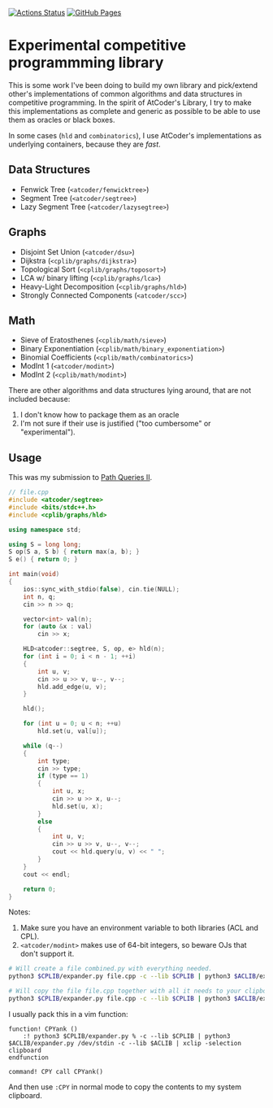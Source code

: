 [![Actions Status](https://github.com/dgcnz/cp-library/workflows/verify/badge.svg)](https://github.com/dgcnz/cp-library/actions) 
[![GitHub Pages](https://img.shields.io/static/v1?label=GitHub+Pages&message=+&color=brightgreen&logo=github)](https://dgcnz.github.io/cp-library/)

# Experimental competitive programmming library

This is some work I've been doing to build my own library and pick/extend other's implementations of common algorithms and data structures in competitive programming. In the spirit of AtCoder's Library, I try to make this implementations as complete and generic as possible to be able to use them as oracles or black boxes.

In some cases (`hld` and `combinatorics`), I use AtCoder's implementations as underlying containers, because they are *fast*.

## Data Structures

- Fenwick Tree (`<atcoder/fenwicktree>`)
- Segment Tree (`<atcoder/segtree>`)
- Lazy Segment Tree (`<atcoder/lazysegtree>`)

## Graphs

- Disjoint Set Union (`<atcoder/dsu>`)
- Dijkstra (`<cplib/graphs/dijkstra>`)
- Topological Sort (`<cplib/graphs/toposort>`)
- LCA w/ binary lifting (`<cplib/graphs/lca>`)
- Heavy-Light Decomposition (`<cplib/graphs/hld>`)
- Strongly Connected Components (`<atcoder/scc>`)

## Math

- Sieve of Eratosthenes (`<cplib/math/sieve>`)
- Binary Exponentiation (`<cplib/math/binary_exponentiation>`)
- Binomial Coefficients (`<cplib/math/combinatorics>`)
- ModInt 1 (`<atcoder/modint>`)
- ModInt 2 (`<cplib/math/modint>`)


There are other algorithms and data structures lying around, that are not included because:
1. I don't know how to package them as an oracle
2. I'm not sure if their use is justified ("too cumbersome" or "experimental").

## Usage

This was my submission to [Path Queries II](https://cses.fi/problemset/task/2134). 

```cpp
// file.cpp
#include <atcoder/segtree>
#include <bits/stdc++.h>
#include <cplib/graphs/hld>

using namespace std;

using S = long long;
S op(S a, S b) { return max(a, b); }
S e() { return 0; }

int main(void)
{
    ios::sync_with_stdio(false), cin.tie(NULL);
    int n, q;
    cin >> n >> q;

    vector<int> val(n);
    for (auto &x : val)
        cin >> x;

    HLD<atcoder::segtree, S, op, e> hld(n);
    for (int i = 0; i < n - 1; ++i)
    {
        int u, v;
        cin >> u >> v, u--, v--;
        hld.add_edge(u, v);
    }

    hld();

    for (int u = 0; u < n; ++u)
        hld.set(u, val[u]);

    while (q--)
    {
        int type;
        cin >> type;
        if (type == 1)
        {
            int u, x;
            cin >> u >> x, u--;
            hld.set(u, x);
        }
        else
        {
            int u, v;
            cin >> u >> v, u--, v--;
            cout << hld.query(u, v) << " ";
        }
    }
    cout << endl;

    return 0;
}
```

Notes:
1. Make sure you have an environment variable to both libraries (ACL and CPL).
2. `<atcoder/modint>` makes use of 64-bit integers, so beware OJs that don't support it.

```sh
# Will create a file combined.py with everything needed.
python3 $CPLIB/expander.py file.cpp -c --lib $CPLIB | python3 $ACLIB/expander.py /dev/stdin --lib $ACLIB

# Will copy the file file.cpp together with all it needs to your clipboard (xclip needed)
python3 $CPLIB/expander.py file.cpp -c --lib $CPLIB | python3 $ACLIB/expander.py /dev/stdin -c --lib $ACLIB | xclip -selection clipboard
```

I usually pack this in a vim function:

```
function! CPYank ()
    :! python3 $CPLIB/expander.py % -c --lib $CPLIB | python3 $ACLIB/expander.py /dev/stdin -c --lib $ACLIB | xclip -selection clipboard
endfunction

command! CPY call CPYank()
```

And then use `:CPY` in normal mode to copy the contents to my system clipboard.
